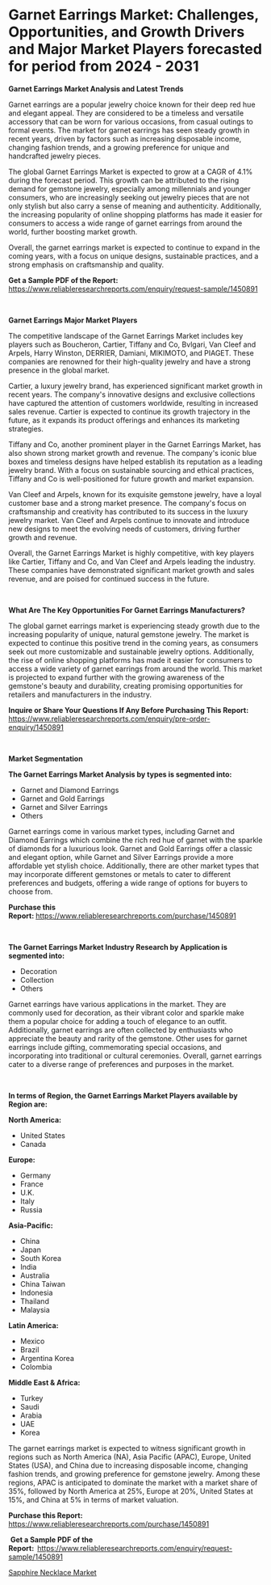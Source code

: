 <p><h1>Garnet Earrings Market: Challenges, Opportunities, and Growth Drivers and Major Market Players forecasted for period from 2024 - 2031</h1></p><p><strong>Garnet Earrings Market Analysis and Latest Trends</strong></p>
<p><p>Garnet earrings are a popular jewelry choice known for their deep red hue and elegant appeal. They are considered to be a timeless and versatile accessory that can be worn for various occasions, from casual outings to formal events. The market for garnet earrings has seen steady growth in recent years, driven by factors such as increasing disposable income, changing fashion trends, and a growing preference for unique and handcrafted jewelry pieces. </p><p>The global Garnet Earrings Market is expected to grow at a CAGR of 4.1% during the forecast period. This growth can be attributed to the rising demand for gemstone jewelry, especially among millennials and younger consumers, who are increasingly seeking out jewelry pieces that are not only stylish but also carry a sense of meaning and authenticity. Additionally, the increasing popularity of online shopping platforms has made it easier for consumers to access a wide range of garnet earrings from around the world, further boosting market growth.</p><p>Overall, the garnet earrings market is expected to continue to expand in the coming years, with a focus on unique designs, sustainable practices, and a strong emphasis on craftsmanship and quality.</p></p>
<p><strong>Get a Sample PDF of the Report:&nbsp;</strong> <a href="https://www.reliableresearchreports.com/enquiry/request-sample/1450891">https://www.reliableresearchreports.com/enquiry/request-sample/1450891</a></p>
<p>&nbsp;</p>
<p><strong>Garnet Earrings Major Market Players</strong></p>
<p><p>The competitive landscape of the Garnet Earrings Market includes key players such as Boucheron, Cartier, Tiffany and Co, Bvlgari, Van Cleef and Arpels, Harry Winston, DERRIER, Damiani, MIKIMOTO, and PIAGET. These companies are renowned for their high-quality jewelry and have a strong presence in the global market.</p><p>Cartier, a luxury jewelry brand, has experienced significant market growth in recent years. The company's innovative designs and exclusive collections have captured the attention of customers worldwide, resulting in increased sales revenue. Cartier is expected to continue its growth trajectory in the future, as it expands its product offerings and enhances its marketing strategies.</p><p>Tiffany and Co, another prominent player in the Garnet Earrings Market, has also shown strong market growth and revenue. The company's iconic blue boxes and timeless designs have helped establish its reputation as a leading jewelry brand. With a focus on sustainable sourcing and ethical practices, Tiffany and Co is well-positioned for future growth and market expansion.</p><p>Van Cleef and Arpels, known for its exquisite gemstone jewelry, have a loyal customer base and a strong market presence. The company's focus on craftsmanship and creativity has contributed to its success in the luxury jewelry market. Van Cleef and Arpels continue to innovate and introduce new designs to meet the evolving needs of customers, driving further growth and revenue.</p><p>Overall, the Garnet Earrings Market is highly competitive, with key players like Cartier, Tiffany and Co, and Van Cleef and Arpels leading the industry. These companies have demonstrated significant market growth and sales revenue, and are poised for continued success in the future.</p></p>
<p>&nbsp;</p>
<p><strong>What Are The Key Opportunities For Garnet Earrings Manufacturers?</strong></p>
<p><p>The global garnet earrings market is experiencing steady growth due to the increasing popularity of unique, natural gemstone jewelry. The market is expected to continue this positive trend in the coming years, as consumers seek out more customizable and sustainable jewelry options. Additionally, the rise of online shopping platforms has made it easier for consumers to access a wide variety of garnet earrings from around the world. This market is projected to expand further with the growing awareness of the gemstone's beauty and durability, creating promising opportunities for retailers and manufacturers in the industry.</p></p>
<p><strong>Inquire or Share Your Questions If Any Before Purchasing This Report:</strong> <a href="https://www.reliableresearchreports.com/enquiry/pre-order-enquiry/1450891">https://www.reliableresearchreports.com/enquiry/pre-order-enquiry/1450891</a></p>
<p>&nbsp;</p>
<p><strong>Market Segmentation</strong></p>
<p><strong>The Garnet Earrings Market Analysis by types is segmented into:</strong></p>
<p><ul><li>Garnet and Diamond Earrings</li><li>Garnet and Gold Earrings</li><li>Garnet and Silver Earrings</li><li>Others</li></ul></p>
<p><p>Garnet earrings come in various market types, including Garnet and Diamond Earrings which combine the rich red hue of garnet with the sparkle of diamonds for a luxurious look. Garnet and Gold Earrings offer a classic and elegant option, while Garnet and Silver Earrings provide a more affordable yet stylish choice. Additionally, there are other market types that may incorporate different gemstones or metals to cater to different preferences and budgets, offering a wide range of options for buyers to choose from.</p></p>
<p><strong>Purchase this Report:&nbsp;</strong><a href="https://www.reliableresearchreports.com/purchase/1450891">https://www.reliableresearchreports.com/purchase/1450891</a></p>
<p>&nbsp;</p>
<p><strong>The Garnet Earrings Market Industry Research by Application is segmented into:</strong></p>
<p><ul><li>Decoration</li><li>Collection</li><li>Others</li></ul></p>
<p><p>Garnet earrings have various applications in the market. They are commonly used for decoration, as their vibrant color and sparkle make them a popular choice for adding a touch of elegance to an outfit. Additionally, garnet earrings are often collected by enthusiasts who appreciate the beauty and rarity of the gemstone. Other uses for garnet earrings include gifting, commemorating special occasions, and incorporating into traditional or cultural ceremonies. Overall, garnet earrings cater to a diverse range of preferences and purposes in the market.</p></p>
<p>&nbsp;</p>
<p><strong>In terms of Region, the Garnet Earrings Market Players available by Region are:</strong></p>
<p>
    <p> <strong> North America: </strong>
        <ul>
            <li>United States</li>
            <li>Canada</li>
        </ul>
        </p> 
    <p> <strong> Europe: </strong>
        <ul>
            <li>Germany</li>
            <li>France</li>
            <li>U.K.</li>
            <li>Italy</li>
            <li>Russia</li>
        </ul>
        </p> 
    <p> <strong> Asia-Pacific: </strong>
        <ul>
            <li>China</li>
            <li>Japan</li>
            <li>South Korea</li>
            <li>India</li>
            <li>Australia</li>
            <li>China Taiwan</li>
            <li>Indonesia</li>
            <li>Thailand</li>
            <li>Malaysia</li>
        </ul>
        </p> 
    <p> <strong> Latin America: </strong>
        <ul>
            <li>Mexico</li>
            <li>Brazil</li>
            <li>Argentina Korea</li>
            <li>Colombia</li>
        </ul>
        </p> 
    <p> <strong> Middle East & Africa: </strong>
        <ul>
            <li>Turkey</li>
            <li>Saudi</li>
            <li>Arabia</li>
            <li>UAE</li>
            <li>Korea</li>
        </ul>
    </p>
    </p>
<p><p>The garnet earrings market is expected to witness significant growth in regions such as North America (NA), Asia Pacific (APAC), Europe, United States (USA), and China due to increasing disposable income, changing fashion trends, and growing preference for gemstone jewelry. Among these regions, APAC is anticipated to dominate the market with a market share of 35%, followed by North America at 25%, Europe at 20%, United States at 15%, and China at 5% in terms of market valuation.</p></p>
<p><strong>Purchase this Report: </strong><a href="https://www.reliableresearchreports.com/purchase/1450891">https://www.reliableresearchreports.com/purchase/1450891</a></p>
<p>&nbsp;<strong>Get a Sample PDF of the Report:&nbsp;&nbsp;</strong><a href="https://www.reliableresearchreports.com/enquiry/request-sample/1450891">https://www.reliableresearchreports.com/enquiry/request-sample/1450891</a></p>
<p><strong></strong></p>
<p><p><a href="https://github.com/JameTravis/Market-Research-Report-List-4/blob/main/sapphire-necklace-market.md">Sapphire Necklace Market</a></p></p>